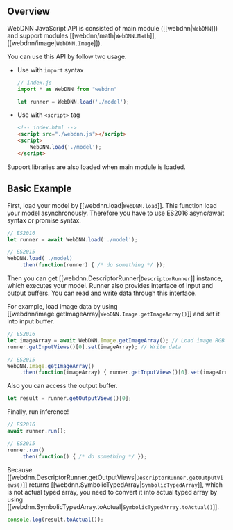 ## Overview

WebDNN JavaScript API is consisted of main module ([[webdnn|`WebDNN`]]) and support modules 
[[webdnn/math|`WebDNN.Math`]], [[webdnn/image|`WebDNN.Image`]]).

You can use this API by follow two usage.

- Use with `import` syntax

    ```js
    // index.js
    import * as WebDNN from "webdnn"
    
    let runner = WebDNN.load('./model');
    ```

- Use with `<script>` tag

    ```html
    <!-- index.html -->
    <script src="./webdnn.js"></script>
    <script>
        WebDNN.load('./model');
    </script>
    ```

Support libraries are also loaded when main module is loaded.

## Basic Example

First, load your model by [[webdnn.load|`WebDNN.load`]]. This function load your model asynchronously. 
Therefore you have to use ES2016 async/await syntax or promise syntax.

```ts
// ES2016
let runner = await WebDNN.load('./model');
```

```ts
// ES2015
WebDNN.load('./model)
    .then(function(runner) { /* do something */ });
```

Then you can get [[webdnn.DescriptorRunner|`DescriptorRunner`]] instance, which executes your model.
Runner also provides interface of input and output buffers. You can read and write data through this interface.

For example, load image data by using [[webdnn/image.getImageArray|`WebDNN.Image.getImageArray()`]] and set it into 
input buffer.

```ts
// ES2016
let imageArray = await WebDNN.Image.getImageArray(); // Load image RGB data as Float32Array
runner.getInputViews()[0].set(imageArray); // Write data
```

```ts
// ES2015
WebDNN.Image.getImageArray()
    .then(function(imageArray) { runner.getInputViews()[0].set(imageArray) });
```

Also you can access the output buffer.

```ts
let result = runner.getOutputViews()[0];
```

Finally, run inference!

```ts
// ES2016
await runner.run();
```

```ts
// ES2015
runner.run()
    .then(function() { /* do something */ });
```

Because [[webdnn.DescriptorRunner.getOutputViews|`DescriptorRunner.getOutputViews()`]] returns 
[[webdnn.SymbolicTypedArray|`SymbolicTypedArray`]], which is not actual typed array, 
you need to convert it into actual typed array by using [[webdnn.SymbolicTypedArray.toActual|`SymbolicTypedArray.toActual()`]].

```ts
console.log(result.toActual());
``` 
